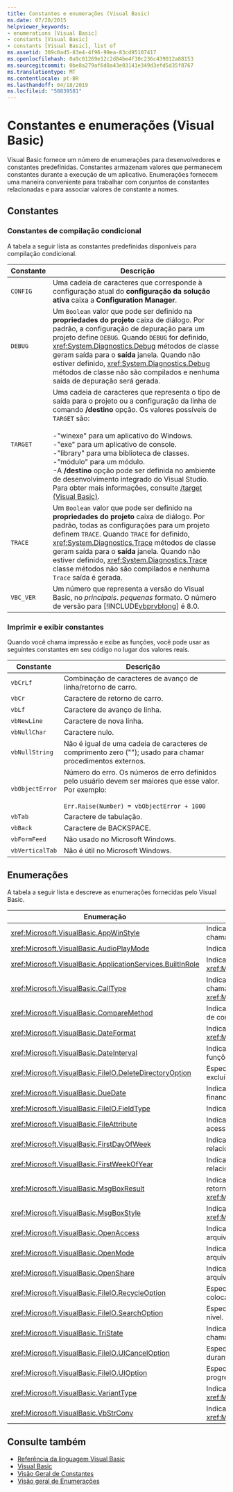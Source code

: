 ```yaml
---
title: Constantes e enumerações (Visual Basic)
ms.date: 07/20/2015
helpviewer_keywords:
- enumerations [Visual Basic]
- constants [Visual Basic]
- constants [Visual Basic], list of
ms.assetid: 309c0ad5-83e4-4f96-99ea-83cd95107417
ms.openlocfilehash: 0a9c01269e12c2d84be4f30c236c439012a88153
ms.sourcegitcommit: 0be8a279af6d8a43e03141e349d3efd5d35f8767
ms.translationtype: MT
ms.contentlocale: pt-BR
ms.lasthandoff: 04/18/2019
ms.locfileid: "58839581"
---
```

# <a name="constants-and-enumerations-visual-basic"></a>Constantes e enumerações (Visual Basic)
Visual Basic fornece um número de enumerações para desenvolvedores e constantes predefinidas. Constantes armazenam valores que permanecem constantes durante a execução de um aplicativo. Enumerações fornecem uma maneira conveniente para trabalhar com conjuntos de constantes relacionadas e para associar valores de constante a nomes.  
  
## <a name="constants"></a>Constantes  
  
### <a name="conditional-compilation-constants"></a>Constantes de compilação condicional  
 A tabela a seguir lista as constantes predefinidas disponíveis para compilação condicional.  
  
|**Constante**|**Descrição**|  
|---|---|  
|`CONFIG`|Uma cadeia de caracteres que corresponde à configuração atual do **configuração da solução ativa** caixa a **Configuration Manager**.|  
|`DEBUG`|Um `Boolean` valor que pode ser definido na **propriedades do projeto** caixa de diálogo. Por padrão, a configuração de depuração para um projeto define `DEBUG`. Quando `DEBUG` for definido, <xref:System.Diagnostics.Debug> métodos de classe geram saída para o **saída** janela. Quando não estiver definido, <xref:System.Diagnostics.Debug> métodos de classe não são compilados e nenhuma saída de depuração será gerada.|  
|`TARGET`|Uma cadeia de caracteres que representa o tipo de saída para o projeto ou a configuração da linha de comando **/destino** opção. Os valores possíveis de `TARGET` são:<br /><br /> -"winexe" para um aplicativo do Windows.<br />-"exe" para um aplicativo de console.<br />-"library" para uma biblioteca de classes.<br />-"módulo" para um módulo.<br />-A **/destino** opção pode ser definida no ambiente de desenvolvimento integrado do Visual Studio. Para obter mais informações, consulte [/target (Visual Basic)](../../visual-basic/reference/command-line-compiler/target.md).|  
|`TRACE`|Um `Boolean` valor que pode ser definido na **propriedades do projeto** caixa de diálogo. Por padrão, todas as configurações para um projeto definem `TRACE`. Quando `TRACE` for definido, <xref:System.Diagnostics.Trace> métodos de classe geram saída para o **saída** janela. Quando não estiver definido, <xref:System.Diagnostics.Trace> classe métodos não são compilados e nenhuma `Trace` saída é gerada.|  
|`VBC_VER`|Um número que representa a versão do Visual Basic, no *principais*. *pequenas* formato. O número de versão para [!INCLUDE[vbprvblong](~/includes/vbprvblong-md.md)] é 8.0.|  
  
### <a name="print-and-display-constants"></a>Imprimir e exibir constantes  
 Quando você chama impressão e exibe as funções, você pode usar as seguintes constantes em seu código no lugar dos valores reais.  
  
|**Constante**|**Descrição**|  
|---|---|  
|`vbCrLf`|Combinação de caracteres de avanço de linha/retorno de carro.|  
|`vbCr`|Caractere de retorno de carro.|  
|`vbLf`|Caractere de avanço de linha.|  
|`vbNewLine`|Caractere de nova linha.|  
|`vbNullChar`|Caractere nulo.|  
|`vbNullString`|Não é igual de uma cadeia de caracteres de comprimento zero (""); usado para chamar procedimentos externos.|  
|`vbObjectError`|Número do erro. Os números de erro definidos pelo usuário devem ser maiores que esse valor. Por exemplo:<br /><br /> `Err.Raise(Number) = vbObjectError + 1000`|  
|`vbTab`|Caractere de tabulação.|  
|`vbBack`|Caractere de BACKSPACE.|  
|`vbFormFeed`|Não usado no Microsoft Windows.|  
|`vbVerticalTab`|Não é útil no Microsoft Windows.|  
  
## <a name="enumerations"></a>Enumerações  
 A tabela a seguir lista e descreve as enumerações fornecidas pelo Visual Basic.  
  
|Enumeração|Descrição|  
|---|---|  
|<xref:Microsoft.VisualBasic.AppWinStyle>|Indica o estilo da janela a ser usado para o programa invocado ao chamar a função <xref:Microsoft.VisualBasic.Interaction.Shell%2A>.|  
|<xref:Microsoft.VisualBasic.AudioPlayMode>|Indica como tocar sons ao chamar métodos de áudio.|  
|<xref:Microsoft.VisualBasic.ApplicationServices.BuiltInRole>|Indica o tipo de função a ser verificada ao chamar o método <xref:Microsoft.VisualBasic.ApplicationServices.User.IsInRole%2A>.|  
|<xref:Microsoft.VisualBasic.CallType>|Indica o tipo de procedimento que está sendo invocado ao chamar a função <xref:Microsoft.VisualBasic.Interaction.CallByName%2A>.|  
|<xref:Microsoft.VisualBasic.CompareMethod>|Indica como comparar cadeias de caracteres ao chamar funções de comparação.|  
|<xref:Microsoft.VisualBasic.DateFormat>|Indica como exibir datas ao chamar a função <xref:Microsoft.VisualBasic.Strings.FormatDateTime%2A>.|  
|<xref:Microsoft.VisualBasic.DateInterval>|Indica como determinar e formatar intervalos de datas ao chamar funções relacionadas a datas.|  
|<xref:Microsoft.VisualBasic.FileIO.DeleteDirectoryOption>|Especifica o que deve ser feito quando um diretório que deve ser excluído contém arquivos ou diretórios.|  
|<xref:Microsoft.VisualBasic.DueDate>|Indica quando os pagamentos vencem ao chamar métodos financeiros.|  
|<xref:Microsoft.VisualBasic.FileIO.FieldType>|Indica se os campos de texto são delimitados ou largura fixa.|  
|<xref:Microsoft.VisualBasic.FileAttribute>|Indica os atributos de arquivo a usar ao chamar funções de acesso a arquivos.|  
|<xref:Microsoft.VisualBasic.FirstDayOfWeek>|Indica o primeiro dia da semana a ser usado ao chamar funções relacionadas a datas.|  
|<xref:Microsoft.VisualBasic.FirstWeekOfYear>|Indica a primeira semana do ano a ser usada ao chamar funções relacionadas a datas.|  
|<xref:Microsoft.VisualBasic.MsgBoxResult>|Indica qual botão foi pressionado em uma caixa de mensagem, retornado pela função <xref:Microsoft.VisualBasic.Interaction.MsgBox%2A>.|  
|<xref:Microsoft.VisualBasic.MsgBoxStyle>|Indica quais botões exibir quando ao chamar a função <xref:Microsoft.VisualBasic.Interaction.MsgBox%2A>.|  
|<xref:Microsoft.VisualBasic.OpenAccess>|Indica como abrir um arquivo ao chamar funções de acesso a arquivos.|  
|<xref:Microsoft.VisualBasic.OpenMode>|Indica como abrir um arquivo ao chamar funções de acesso a arquivos.|  
|<xref:Microsoft.VisualBasic.OpenShare>|Indica como abrir um arquivo ao chamar funções de acesso a arquivos.|  
|<xref:Microsoft.VisualBasic.FileIO.RecycleOption>|Especifica se um arquivo deve ser excluído permanentemente ou colocado na Lixeira.|  
|<xref:Microsoft.VisualBasic.FileIO.SearchOption>|Especifica se deve pesquisar todos ou somente diretórios de alto nível.|  
|<xref:Microsoft.VisualBasic.TriState>|Indica um `Boolean` valor ou se o padrão deve ser usado ao chamar funções de formatação numérica.|  
|<xref:Microsoft.VisualBasic.FileIO.UICancelOption>|Especifica o que deve ser feito se o usuário clica **Cancelar** durante uma operação.|  
|<xref:Microsoft.VisualBasic.FileIO.UIOption>|Especifica se deve ou não mostrar uma caixa de diálogo de progresso quando copiar, excluir ou mover arquivos ou diretórios.|  
|<xref:Microsoft.VisualBasic.VariantType>|Indica o tipo de um objeto variante, retornado pela função <xref:Microsoft.VisualBasic.Information.VarType%2A>.|  
|<xref:Microsoft.VisualBasic.VbStrConv>|Indica qual tipo de conversão executar ao chamar a função <xref:Microsoft.VisualBasic.Strings.StrConv%2A>.|  
  
## <a name="see-also"></a>Consulte também

- [Referência da linguagem Visual Basic](../../visual-basic/language-reference/index.md)
- [Visual Basic](../../visual-basic/index.md)
- [Visão Geral de Constantes](../../visual-basic/programming-guide/language-features/constants-enums/constants-overview.md)
- [Visão geral de Enumerações](../../visual-basic/programming-guide/language-features/constants-enums/enumerations-overview.md)
